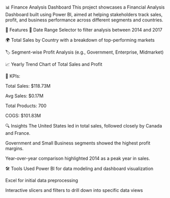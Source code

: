 📊 Finance Analysis Dashboard
This project showcases a Financial Analysis Dashboard built using Power BI, aimed at helping stakeholders track sales, profit, and business performance across different segments and countries.

🧩 Features
📅 Date Range Selector to filter analysis between 2014 and 2017

🌍 Total Sales by Country with a breakdown of top-performing markets

🏷️ Segment-wise Profit Analysis (e.g., Government, Enterprise, Midmarket)

📈 Yearly Trend Chart of Total Sales and Profit

🎯 KPIs:

Total Sales: $118.73M

Avg Sales: $0.17M

Total Products: 700

COGS: $101.83M

🔍 Insights
The United States led in total sales, followed closely by Canada and France.

Government and Small Business segments showed the highest profit margins.

Year-over-year comparison highlighted 2014 as a peak year in sales.

🛠️ Tools Used
Power BI for data modeling and dashboard visualization

Excel for initial data preprocessing

Interactive slicers and filters to drill down into specific data views
